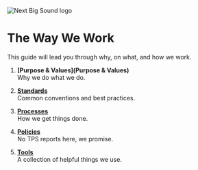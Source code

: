 ![Next Big Sound logo](https://cloud.githubusercontent.com/assets/1235062/13430384/d904c2b0-df92-11e5-979b-0b0b57b32cd0.png)

The Way We Work
===============

This guide will lead you through why, on what, and how we work.

1. **[Purpose & Values](Purpose \& Values)**<br>
	Why we do what we do.

2. **[Standards](Standards)**<br>
	Common conventions and best practices.

3. **[Processes](Processes)**<br>
	How we get things done.

4. **[Policies](Policies)**<br>
	No TPS reports here, we promise.

5. **[Tools](Tools)**<br>
	A collection of helpful things we use.
